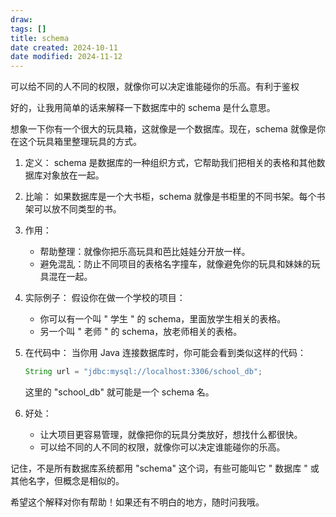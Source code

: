 ```yaml
---
draw:
tags: []
title: schema
date created: 2024-10-11
date modified: 2024-11-12
---
```


可以给不同的人不同的权限，就像你可以决定谁能碰你的乐高。有利于鉴权

<!-- more -->

好的，让我用简单的话来解释一下数据库中的 schema 是什么意思。

想象一下你有一个很大的玩具箱，这就像是一个数据库。现在，schema 就像是你在这个玩具箱里整理玩具的方式。

1. 定义：
   schema 是数据库的一种组织方式，它帮助我们把相关的表格和其他数据库对象放在一起。

2. 比喻：
   如果数据库是一个大书柜，schema 就像是书柜里的不同书架。每个书架可以放不同类型的书。

3. 作用：
   - 帮助整理：就像你把乐高玩具和芭比娃娃分开放一样。
   - 避免混乱：防止不同项目的表格名字撞车，就像避免你的玩具和妹妹的玩具混在一起。

4. 实际例子：
   假设你在做一个学校的项目：
   - 你可以有一个叫 " 学生 " 的 schema，里面放学生相关的表格。
   - 另一个叫 " 老师 " 的 schema，放老师相关的表格。

5. 在代码中：
   当你用 Java 连接数据库时，你可能会看到类似这样的代码：

   ```java
   String url = "jdbc:mysql://localhost:3306/school_db";
   ```

   这里的 "school_db" 就可能是一个 schema 名。

6. 好处：
   - 让大项目更容易管理，就像把你的玩具分类放好，想找什么都很快。
   - 可以给不同的人不同的权限，就像你可以决定谁能碰你的乐高。

记住，不是所有数据库系统都用 "schema" 这个词，有些可能叫它 " 数据库 " 或其他名字，但概念是相似的。

希望这个解释对你有帮助！如果还有不明白的地方，随时问我哦。
